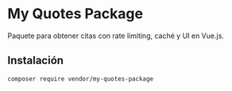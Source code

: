 # My Quotes Package

Paquete para obtener citas con rate limiting, caché y UI en Vue.js.

## Instalación

```bash
composer require vendor/my-quotes-package
